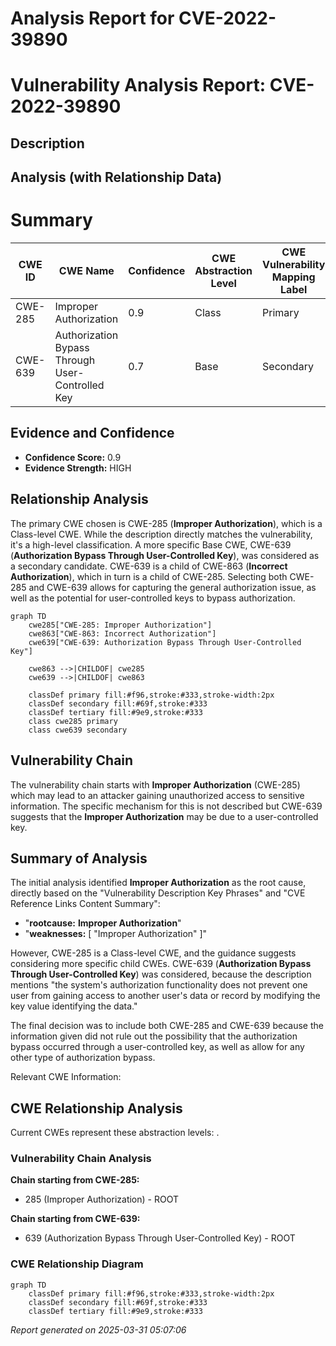 # Analysis Report for CVE-2022-39890

# Vulnerability Analysis Report: CVE-2022-39890

## Description



## Analysis (with Relationship Data)

# Summary
| CWE ID | CWE Name | Confidence | CWE Abstraction Level | CWE Vulnerability Mapping Label | CWE-Vulnerability Mapping Notes |
|---|---|---|---|---|---|
| CWE-285 | Improper Authorization | 0.9 | Class | Primary | Discouraged |
| CWE-639 | Authorization Bypass Through User-Controlled Key | 0.7 | Base | Secondary | Allowed |

## Evidence and Confidence

*   **Confidence Score:** 0.9
*   **Evidence Strength:** HIGH

## Relationship Analysis
The primary CWE chosen is CWE-285 (**Improper Authorization**), which is a Class-level CWE. While the description directly matches the vulnerability, it's a high-level classification. A more specific Base CWE, CWE-639 (**Authorization Bypass Through User-Controlled Key**), was considered as a secondary candidate. CWE-639 is a child of CWE-863 (**Incorrect Authorization**), which in turn is a child of CWE-285. Selecting both CWE-285 and CWE-639 allows for capturing the general authorization issue, as well as the potential for user-controlled keys to bypass authorization.

```mermaid
graph TD
    cwe285["CWE-285: Improper Authorization"]
    cwe863["CWE-863: Incorrect Authorization"]
    cwe639["CWE-639: Authorization Bypass Through User-Controlled Key"]

    cwe863 -->|CHILDOF| cwe285
    cwe639 -->|CHILDOF| cwe863

    classDef primary fill:#f96,stroke:#333,stroke-width:2px
    classDef secondary fill:#69f,stroke:#333
    classDef tertiary fill:#9e9,stroke:#333
    class cwe285 primary
    class cwe639 secondary
```

## Vulnerability Chain
The vulnerability chain starts with **Improper Authorization** (CWE-285) which may lead to an attacker gaining unauthorized access to sensitive information. The specific mechanism for this is not described but CWE-639 suggests that the **Improper Authorization** may be due to a user-controlled key.

## Summary of Analysis
The initial analysis identified **Improper Authorization** as the root cause, directly based on the "Vulnerability Description Key Phrases" and "CVE Reference Links Content Summary":

*   "**rootcause:** **Improper Authorization**"
*   "**weaknesses:** [ "Improper Authorization" ]"

However, CWE-285 is a Class-level CWE, and the guidance suggests considering more specific child CWEs. CWE-639 (**Authorization Bypass Through User-Controlled Key**) was considered, because the description mentions "the system's authorization functionality does not prevent one user from gaining access to another user's data or record by modifying the key value identifying the data."

The final decision was to include both CWE-285 and CWE-639 because the information given did not rule out the possibility that the authorization bypass occurred through a user-controlled key, as well as allow for any other type of authorization bypass.

Relevant CWE Information:


## CWE Relationship Analysis

Current CWEs represent these abstraction levels: .


### Vulnerability Chain Analysis

**Chain starting from CWE-285:**
- 285 (Improper Authorization) - ROOT


**Chain starting from CWE-639:**
- 639 (Authorization Bypass Through User-Controlled Key) - ROOT



### CWE Relationship Diagram

```mermaid
graph TD
    classDef primary fill:#f96,stroke:#333,stroke-width:2px
    classDef secondary fill:#69f,stroke:#333
    classDef tertiary fill:#9e9,stroke:#333
```



*Report generated on 2025-03-31 05:07:06*
